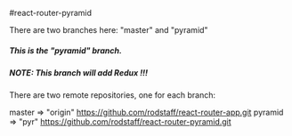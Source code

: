 #react-router-pyramid

There are two branches here:  "master" and "pyramid"

#####  This is the "pyramid" branch.

#####  NOTE:  This branch will add Redux !!!

There are two remote repositories, one for each branch:

master =>   "origin"	https://github.com/rodstaff/react-router-app.git
pyramid =>  "pyr"   	https://github.com/rodstaff/react-router-pyramid.git

